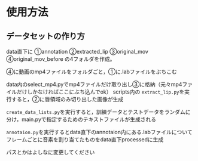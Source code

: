 # 使用方法
## データセットの作り方
data直下に
①annotation
②extracted_lip
③original_mov
④original_mov_before
の4フォルダを作成。

④に動画のmp4ファイルをフォルダごと，①に.labファイルをぶちこむ

data内のselect_mp4.pyでmp4ファイルだけ取り出し③に格納（元々mp4ファイルだけしかなければここにぶち込んでok）
scripts内の `extract_lip.py`を実行すると，②に唇領域のみ切り出した画像が生成

`create_data_lists.py`を実行すると，訓練データとテストデータをランダムに分け，main.pyで指定するためのテキストファイルが生成される

`annotaion.py`を実行するとdata直下のannotaion内にある.labファイルについてフレームごとに音素を割り当てたものをdata直下processedに生成

パスとかはよしなに変更してください
